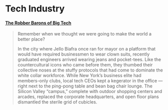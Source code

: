 # Tech Industry

#### [The Robber Barons of Big Tech](https://www.sfweekly.com/news/cover-story-the-robber-barons-of-big-tech/)
> Remember when we thought we were going to make the world a better place?
>
> In the city where Jello Biafra once ran for mayor on a platform that would have required businessmen to wear clown suits, recently graduated engineers arrived wearing jeans and pocket-tees. Like the countercultural icons who came before them, they thumbed their collective noses at the stuffy protocols that had come to dominate the white collar workforce. While New York’s business elite had members-only clubs, local tech CEOs kept a kegerator in the office — right next to the ping-pong table and bean bag chair lounge. The Silicon Valley “campus,” complete with outdoor shopping centers and arcades, replaced the corporate headquarters, and open floor plans dismantled the sterile grid of cubicles.
